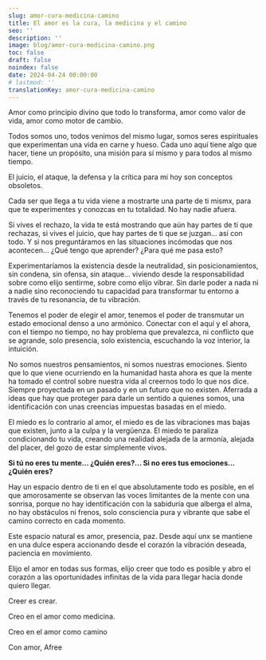 ```yaml
---
slug: amor-cura-medicina-camino
title: El amor es la cura, la medicina y el camino
seo: ''
description: ''
image: blog/amor-cura-medicina-camino.png
toc: false
draft: false
noindex: false
date: 2024-04-24 00:00:00
# lastmod: ''
translationKey: amor-cura-medicina-camino
---
```


Amor como principio divino que todo lo transforma, amor como valor de vida, amor como motor de cambio.

Todos somos uno, todos venimos del mismo lugar, somos seres espirituales que experimentan una vida en carne y hueso. Cada uno aquí tiene algo que hacer, tiene un propósito, una misión para sí mismo y para todos al mismo tiempo.

El juicio, el ataque, la defensa y la crítica para mi hoy son conceptos obsoletos.

Cada ser que llega a tu vida viene a mostrarte una parte de ti mismx, para que te experimentes y conozcas en tu totalidad. No hay nadie afuera.

Si vives el rechazo, la vida te está mostrando que aún hay partes de ti que rechazas, si vives el juicio, que hay partes de ti que se juzgan... así con todo. Y si nos preguntáramos en las situaciones incómodas que nos acontecen... ¿Qué tengo que aprender? ¿Para qué me pasa esto?

Experimentaríamos la existencia desde la neutralidad, sin posicionamientos, sin condena, sin ofensa, sin ataque... viviendo desde la responsabilidad sobre como elijo sentirme, sobre como elijo vibrar. Sin darle poder a nada ni a nadie sino reconociendo tu capacidad para transformar tu entorno a través de tu resonancia, de tu vibración.

Tenemos el poder de elegir el amor, tenemos el poder de transmutar un estado emocional denso a uno armónico. Conectar con el aquí y el ahora, con el tiempo no tiempo,
no hay problema que prevalezca, ni conflicto que se agrande, solo presencia, solo existencia, escuchando la voz interior, la intuición.

No somos nuestros pensamientos, ni somos nuestras emociones. Siento que lo que viene ocurriendo en la humanidad hasta ahora es que la mente ha tomado el control
sobre nuestra vida al creernos todo lo que nos dice. Siempre proyectada en un pasado y en un futuro que no existen. Aferrada a ideas que hay que proteger para darle un sentido a quienes somos, una identificación con unas creencias impuestas basadas en el miedo.

El miedo es lo contrario al amor, el miedo es de las vibraciones mas bajas que existen, junto a la culpa y la vergüenza. El miedo te paraliza condicionando tu vida, creando una realidad alejada de la armonía, alejada del placer, del gozo de estar simplemente vivos.

**Si tú no eres tu mente... ¿Quién eres?... Si no eres tus emociones... ¿Quién eres?**

Hay un espacio dentro de ti en el que absolutamente todo es posible, en el que amorosamente se observan las voces limitantes de la mente con una sonrisa, porque no hay identificación con la sabiduría que alberga el alma, no hay obstáculos ni frenos, solo consciencia pura y vibrante que sabe el camino correcto en cada momento.

Este espacio natural es amor, presencia, paz. Desde aquí unx se mantiene en una dulce espera accionando desde el corazón la vibración deseada, paciencia en movimiento.

Elijo el amor en todas sus formas, elijo creer que todo es posible y abro el corazón a las oportunidades infinitas de la vida para llegar hacia donde quiero llegar.

Creer es crear.

Creo en el amor como medicina.

Creo en el amor como camino

Con amor, Afree

